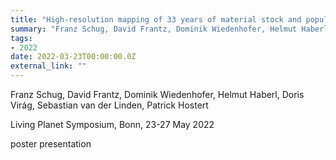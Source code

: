 ```yaml
---
title: "High-resolution mapping of 33 years of material stock and population growth in Germany using Earth Observation data"
summary: "Franz Schug, David Frantz, Dominik Wiedenhofer, Helmut Haberl, Doris Virág, Sebastian van der Linden, Patrick Hostert @ Living Planet Symposium, Bonn, 23-27 May 2022"
tags:
- 2022
date: 2022-03-23T00:00:00.0Z
external_link: ""
---
```


Franz Schug, David Frantz, Dominik Wiedenhofer, Helmut Haberl, Doris Virág, Sebastian van der Linden, Patrick Hostert

Living Planet Symposium, Bonn, 23-27 May 2022

poster presentation
